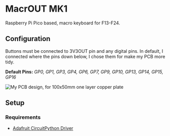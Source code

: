 # MacrOUT MK1

Raspberry Pi Pico based, macro keyboard for F13-F24.

## Configuration 

Buttons must be connected to 3V3OUT pin and any digital pins. In default, I connected where the pins down below, I chose them for make my PCB more tidy.

**Default Pins:** _GP0, GP1, GP3, GP4, GP6, GP7, GP9, GP10, GP13, GP14, GP15, GP16_

![My PCB design, for 100x50mm one layer copper plate](https://user-images.githubusercontent.com/70312743/222145856-87ac37a0-db8d-4cfd-b09b-9b4d7018bba1.png)

## Setup 

### Requirements

*   [Adafruit CircuitPython Driver](https://circuitpython.org/board/raspberry_pi_pico/)
